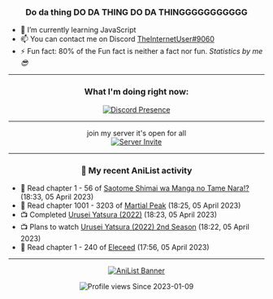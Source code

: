 <div align="center">

### Do da thing DO DA THING DO DA THINGGGGGGGGGGG
</div>

- 🌱 I’m currently learning JavaScript
- 📫 You can contact me on Discord [TheInternetUser#9060](https://discord.com/users/534117072796385300)
- ⚡ Fun fact: 80% of the Fun fact is neither a fact nor fun. _Statistics by me 😎_
<hr>

<div align="center">

### What I'm doing right now:
[![Discord Presence](https://lanyard.cnrad.dev/api/534117072796385300)](https://discord.com/users/534117072796385300)
<hr>

join my server it's open for all <br>
[![Server Invite](https://invidget.switchblade.xyz/bfYgVHxrSs)](https://discord.gg/bfYgVHxrSs)

<hr>
  
### 🌸 My recent AniList activity

</div>

<!-- ANILIST_ACTIVITY:start -->

-   📖 Read chapter 1 - 56 of [Saotome Shimai wa Manga no Tame Nara!?](https://anilist.co/manga/103621) (18:33, 05 April 2023)
-   📖 Read chapter 1001 - 3203 of [Martial Peak](https://anilist.co/manga/104494) (18:25, 05 April 2023)
-   📺 Completed [Urusei Yatsura (2022)](https://anilist.co/anime/143277) (18:23, 05 April 2023)
-   📺 Plans to watch [Urusei Yatsura (2022) 2nd Season](https://anilist.co/anime/155645) (18:22, 05 April 2023)
-   📖 Read chapter 1 - 240 of [Eleceed](https://anilist.co/manga/106929) (17:56, 05 April 2023)

<!-- ANILIST_ACTIVITY:end -->
<hr>

<div align="center">

[![AniList Banner](https://img.anili.st/User/929966)](https://anilist.co/user/TheInternetUser)

![Profile views](https://gpvc.arturio.dev/TheInternetUse7) Since 2023-01-09

</div>
